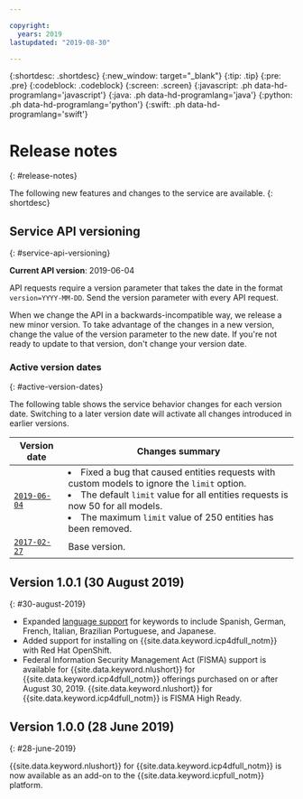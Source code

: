 ```yaml
---

copyright:
  years: 2019
lastupdated: "2019-08-30"

---
```


{:shortdesc: .shortdesc}
{:new_window: target="_blank"}
{:tip: .tip}
{:pre: .pre}
{:codeblock: .codeblock}
{:screen: .screen}
{:javascript: .ph data-hd-programlang='javascript'}
{:java: .ph data-hd-programlang='java'}
{:python: .ph data-hd-programlang='python'}
{:swift: .ph data-hd-programlang='swift'}

# Release notes
{: #release-notes}

The following new features and changes to the service are available.
{: shortdesc}

## Service API versioning
{: #service-api-versioning}

**Current API version**: 2019-06-04

API requests require a version parameter that takes the date in the format `version=YYYY-MM-DD`. Send the version parameter with every API request.

When we change the API in a backwards-incompatible way, we release a new minor version. To take advantage of the changes in a new version, change the value of the version parameter to the new date. If you're not ready to update to that version, don't change your version date.

### Active version dates
{: #active-version-dates}

The following table shows the service behavior changes for each version date. Switching to a later version date will activate all changes introduced in earlier versions.

|Version date|Changes summary|
|---|---|
|[`2019-06-04`](#4-june-2019)| <li>Fixed a bug that caused entities requests with custom models to ignore the `limit` option.</li><li>The default `limit` value for all entities requests is now 50 for all models.</li><li>The maximum `limit` value of 250 entities has been removed.</li>|
|[`2017-02-27`](#27-february-2017)| Base version.| 

## Version 1.0.1 (30 August 2019)
{: #30-august-2019}

- Expanded [language support](/docs/services/natural-language-understanding-data?topic=natural-language-understanding-data-language-support) for keywords to include Spanish, German, French, Italian, Brazilian Portuguese, and Japanese.
- Added support for installing on {{site.data.keyword.icp4dfull_notm}} with Red Hat OpenShift.
- Federal Information Security Management Act (FISMA) support is available for {{site.data.keyword.nlushort}} for {{site.data.keyword.icp4dfull_notm}} offerings purchased on or after August 30, 2019. {{site.data.keyword.nlushort}} for {{site.data.keyword.icp4dfull_notm}} is FISMA High Ready.

## Version 1.0.0 (28 June 2019)
{: #28-june-2019}

{{site.data.keyword.nlushort}} for {{site.data.keyword.icp4dfull_notm}} is now available as an add-on to the {{site.data.keyword.icpfull_notm}} platform.

